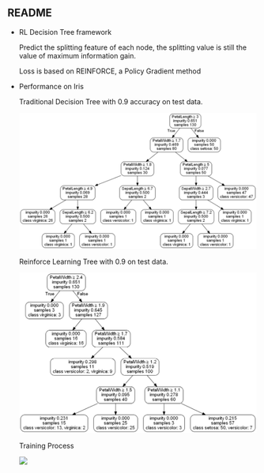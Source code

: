 ## README

* RL Decision Tree framework

  Predict the splitting feature of each node, the splitting value is still the value of maximum information gain.

  Loss is based on REINFORCE, a Policy Gradient method

* Performance on Iris

  Traditional Decision Tree with 0.9 accuracy on test data.

  ![](https://github.com/GhostofAdam/RLtree/blob/master/tree_images/normal_iris.png)

  

  Reinforce Learning Tree with 0.9 on test data.

  ![](https://github.com/GhostofAdam/RLtree/blob/master/tree_images/iris_99.png)

  Training Process

  ![](https://github.com/GhostofAdam/RLtree/blob/master/tree_images/iris.gif)
